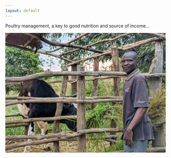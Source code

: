 ```yaml
---
layout: default
---
```



Poultry management, a key to good nutrition and source of income...

![Photo of dairy farmer](/assets/images/dairy-farmer.jpg)
